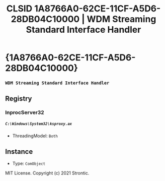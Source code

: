 ﻿---
title: "CLSID 1A8766A0-62CE-11CF-A5D6-28DB04C10000 | WDM Streaming Standard Interface Handler"
excerpt: What is COM-Object CLSID 1A8766A0-62CE-11CF-A5D6-28DB04C10000?
---

# {1A8766A0-62CE-11CF-A5D6-28DB04C10000}

### `WDM Streaming Standard Interface Handler`

## Registry


### InprocServer32

##### `C:\Windows\System32\ksproxy.ax`
* ThreadingModel: `Both`

## Instance

* Type: `ComObject`

MIT License. Copyright (c) 2021 Strontic.


